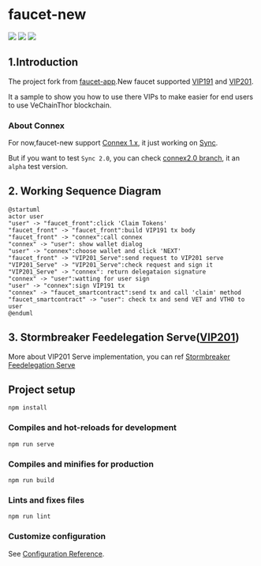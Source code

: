 # faucet-new

[![](https://badgen.net/badge/Status/Beta/blue)]()
[![](https://badgen.net/badge/Network/testnet/orange)]()
[![](https://badgen.net/badge/Connex/=1.4.0/blue)]()

## 1.Introduction

The project fork from [faucet-app](https://github.com/vechain/faucet-app).New faucet supported [VIP191](https://github.com/vechain/VIPs/blob/master/vips/VIP-191.md) and [VIP201](https://github.com/vechain/VIPs/blob/master/vips/VIP-201.md).

It a sample to show you how to use there VIPs to make easier for end users to use VeChainThor blockchain.

### About Connex
For now,faucet-new support [Connex 1.x](https://github.com/vechain/connex/tree/master/packages/connex), it just working on [Sync](https://env.vechain.org/#sync).

But if you want to test `Sync 2.0`, you can check [connex2.0 branch](https://github.com/mongelly/faucet-new/tree/connex2.0), it an `alpha` test version.

## 2. Working Sequence Diagram

```plantuml
@startuml
actor user
"user" -> "faucet_front":click 'Claim Tokens'
"faucet_front" -> "faucet_front":build VIP191 tx body
"faucet_front" -> "connex":call connex
"connex" -> "user": show wallet dialog
"user" -> "connex":choose wallet and click 'NEXT'
"faucet_front" -> "VIP201_Serve":send request to VIP201 serve
"VIP201_Serve" -> "VIP201_Serve":check request and sign it
"VIP201_Serve" -> "connex": return delegataion signature
"connex" -> "user":watting for user sign
"user" -> "connex":sign VIP191 tx
"connex" -> "faucet_smartcontract":send tx and call 'claim' method
"faucet_smartcontract" -> "user": check tx and send VET and VTHO to user
@enduml
```

## 3. Stormbreaker Feedelegation Serve([VIP201](https://github.com/vechain/VIPs/blob/master/vips/VIP-201.md))

More about VIP201 Serve implementation, you can ref [Stormbreaker Feedelegation Serve](https://github.com/mongelly/stormbreaker-feedelegation-serve)

## Project setup
```
npm install
```

### Compiles and hot-reloads for development
```
npm run serve
```

### Compiles and minifies for production
```
npm run build
```

### Lints and fixes files
```
npm run lint
```

### Customize configuration
See [Configuration Reference](https://cli.vuejs.org/config/).
